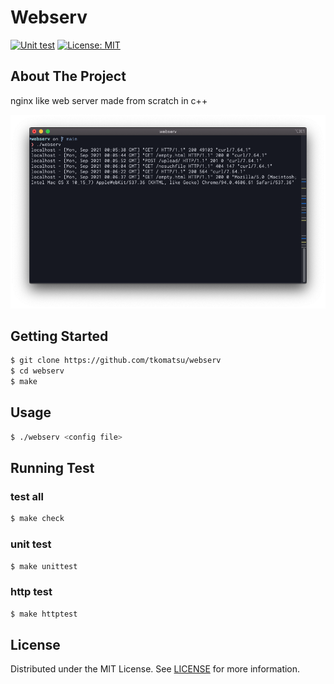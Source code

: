 # Webserv
[![Unit test](https://github.com/tkomatsu/webserv/actions/workflows/unit-test.yml/badge.svg)](https://github.com/tkomatsu/webserv/actions)
[![License: MIT](https://img.shields.io/badge/License-MIT-blue.svg)](https://opensource.org/licenses/MIT)

## About The Project
nginx like web server made from scratch in c++

![demo](./docs/images/screen_capture.png)

## Getting Started
```sh
$ git clone https://github.com/tkomatsu/webserv
$ cd webserv
$ make
```

## Usage
```sh
$ ./webserv <config file>
```

## Running Test
### test all
```sh
$ make check
```

### unit test
```sh
$ make unittest
```

### http test
```sh
$ make httptest
```

## License
Distributed under the MIT License. See [LICENSE](LICENSE) for more information.
